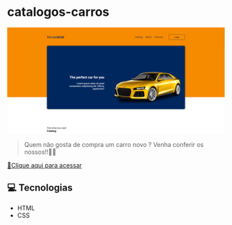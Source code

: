 # catalogos-carros

![preview](./.github/preview.png)

> Quem não gosta de compra um carro novo ? Venha conferir os nossos!!🚗🚕

[🔗Clique aqui para acessar](https://micaelariel.github.io/catalogos-carros/)

## 💻 Tecnologias

- HTML
- CSS
